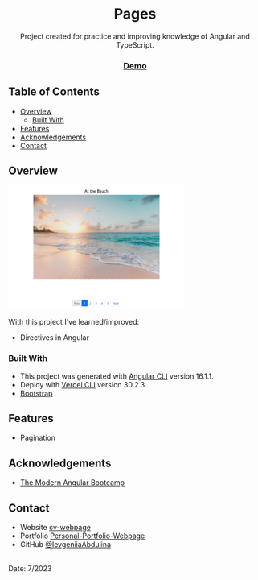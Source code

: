 <h1 align="center">Pages</h1>

<div align="center">
   Project created for practice and improving knowledge of Angular and TypeScript.
</div>

<div align="center">
  <h3>
    <a href="#">
      Demo
    </a>
  </h3>
</div>

## Table of Contents

- [Overview](#overview)
  - [Built With](#built-with)
- [Features](#features)
- [Acknowledgements](#acknowledgements)
- [Contact](#contact)

## Overview

<img src="./src/assets/screenshots/pages-screenshot.png" width="350px">

With this project I've learned/improved:

- Directives in Angular

### Built With

- This project was generated with [Angular CLI](https://github.com/angular/angular-cli) version 16.1.1.
- Deploy with [Vercel CLI](https://vercel.com) version 30.2.3.
- [Bootstrap](https://getbootstrap.com)

## Features

- Pagination

## Acknowledgements

- [The Modern Angular Bootcamp](https://www.udemy.com/share/102vm43@kPKjsEC86Z2cm1N7cEMAmpq9YQoyx7o7SNnGaYvWULiDXHnFRZr64mMgoyrYOv78/)

## Contact

- Website [cv-webpage](https://ievgeniiaabdulina.github.io/rsschool-cv/)
- Portfolio [Personal-Portfolio-Webpage](https://ievgeniiaabdulina.github.io/Personal-Portfolio-Webpage/)
- GitHub [@IevgeniiaAbdulina](https://github.com/IevgeniiaAbdulina)

<br>
Date: 7/2023
